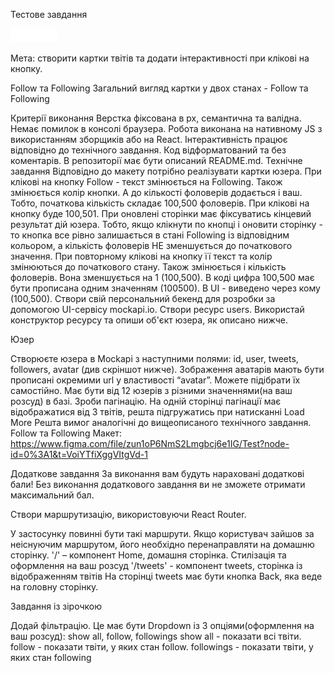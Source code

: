 Тестове завдання

![logo](src/assets/logo.png)

Мета: створити картки твітів та додати інтерактивності при клікові на кнопку.

Follow та Following
Загальний вигляд картки у двох станах - Follow та Following

Критерії виконання
Верстка фіксована в рх, семантична та валідна.
Немає помилок в консолі браузера.
Робота виконана на нативному JS з використанням зборщиків або на React.
Інтерактивність працює відповідно до технічного завдання.
Код відформатований та без коментарів.
В репозиторії має бути описаний README.md.
Технічне завдання
Відповідно до макету потрібно реалізувати картки юзера.
При клікові на кнопку Follow - текст змінюється на Following. Також змінюється колір кнопки. А до кількості фоловерів додається і ваш. Тобто, початкова кількість складає 100,500 фоловерів. При клікові на кнопку буде 100,501.
При оновлені сторінки має фіксуватись кінцевий результат дій юзера. Тобто, якщо клікнути по кнопці і оновити сторінку - то кнопка все рівно залишається в стані Following із відповідним кольором, а кількість фоловерів НЕ зменшується до початкового значення.
При повторному клікові на кнопку її текст та колір змінюються до початкового стану. Також змінюється і кількість фоловерів. Вона зменшується на 1 (100,500).
В коді цифра 100,500 має бути прописана одним значенням (100500). В UI - виведено через кому (100,500).
Створи свій персональний бекенд для розробки за допомогою UI-сервісу mockapi.io. Створи ресурс users. Використай конструктор ресурсу та опиши об'єкт юзера, як описано нижче.

Юзер

Створюєте юзера в Mockapi з наступними полями: id, user, tweets, followers, avatar (див скріншот нижче).
Зображення аватарів мають бути прописані окремими url у властивості “avatar”. Можете підібрати їх самостійно.
Має бути від 12 юзерів з різними значеннями(на ваш розсуд) в базі. Зроби пагінацію. На одній сторінці пагінації має відображатися від 3 твітів, решта підгружатись при натисканні Load More
Решта вимог аналогічні до вищеописаного технічного завдання.
Follow та Following
Макет: https://www.figma.com/file/zun1oP6NmS2Lmgbcj6e1IG/Test?node-id=0%3A1&t=VoiYTfiXggVItgVd-1

Додаткове завдання
За виконання вам будуть нараховані додаткові бали! Без виконання додаткового завдання ви не зможете отримати максимальний бал.

Створи маршрутизацію, використовуючи React Router.

У застосунку повинні бути такі маршрути. Якщо користувач зайшов за неіснуючим маршрутом, його необхідно перенаправляти на домашню сторінку. '/' – компонент Home, домашня сторінка. Стилізація та оформлення на ваш розсуд '/tweets' - компонент tweets, сторінка із відображенням твітів На сторінці tweets має бути кнопка Back, яка веде на головну сторінку.

Завдання із зірочкою

Додай фільтрацію. Це має бути Dropdown із 3 опціями(оформлення на ваш розсуд): show all, follow, followings show all - показати всі твіти. follow - показати твіти, у яких стан follow. followings - показати твіти, у яких стан following
